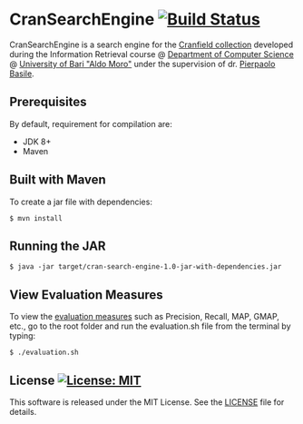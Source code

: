 # CranSearchEngine [![Build Status](https://travis-ci.org/dmeoli/CranSearchEngine.svg?branch=master)](https://travis-ci.org/dmeoli/CranSearchEngine)

CranSearchEngine is a search engine for the [Cranfield collection](http://ir.dcs.gla.ac.uk/resources/test_collections/cran) 
developed during the Information Retrieval course @ [Department of Computer Science](http://www.uniba.it/ricerca/dipartimenti/informatica) 
@ [University of Bari "Aldo Moro"](http://www.uniba.it/) under the supervision of dr. [Pierpaolo Basile](http://www.di.uniba.it/~swap/index.php?n=Membri.Basile).

## Prerequisites

By default, requirement for compilation are:

 - JDK 8+
 - Maven

## Built with Maven

To create a jar file with dependencies:

```
$ mvn install
```

## Running the JAR

```
$ java -jar target/cran-search-engine-1.0-jar-with-dependencies.jar
```

## View Evaluation Measures

To view the [evaluation measures](https://en.wikipedia.org/wiki/Information_retrieval#Performance_and_correctness_measures) 
such as Precision, Recall, MAP, GMAP, etc., go to the root folder and run the evaluation.sh file from the terminal by typing:

```
$ ./evaluation.sh
```

## License [![License: MIT](https://img.shields.io/badge/License-MIT-yellow.svg)](https://opensource.org/licenses/MIT)

This software is released under the MIT License. See the [LICENSE](LICENSE) file for details.
